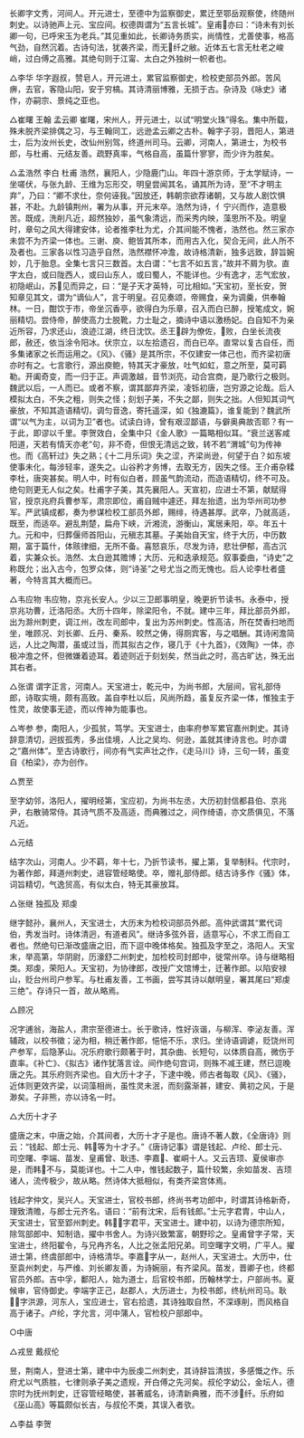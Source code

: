<!-- { "loadSidebar": true } -->
长卿字文秀，河间人。开元进士，至德中为监察御史，累迁至鄂岳观察使，终随州刺史。以诗驰声上元、宝应间。权德舆谓为“五言长城”。皇甫亦曰：“诗未有刘长卿一句，已呼宋玉为老兵。”其见重如此，长卿诗务质实，尚情性，尤善使事，格高气劲，自然沉着。古诗句法，犹袭齐梁，而无纤之敝。近体五七言无杜老之峻峭，过白傅之高雅。其绝句则于江甯、太白之外独树一帜者也。

△李华
华字遐叔，赞皂人，开元进土，累官监察御史，检校吏部员外郎。苦风痹，去官，客隐山阳，安于穷槁。其诗清丽博雅，无损于古。杂诗及《咏史》诸作，亦嗣宗、景纯之亚也。

△崔曙  王翰  孟云卿
崔曙，宋州人，开元进士，以试“明堂火珠”得名。集中所载，殊未脱齐梁排偶之习，与王翰同工，远逊孟云卿之古朴。翰字子羽，晋阳人，第进士，后为汝州长史，改仙州别驾，终道州司马。云卿，河南人，第进士，为校书郎，与杜甫、元结友善。疏野真率，气格自高，虽篇什寥寥，而少许为胜矣。

△孟浩然  李白  杜甫
浩然，襄阳人，少隐鹿门山。年四十游京师，于太学赋诗，一坐嗟伏，与张九龄、王维为忘形交，明皇尝闻其名，诵其所为诗，至“不才明主弃”，乃曰：“卿不求仕，奈何诬我。”因放还，韩朝宗欲荐诸朝，又与故人剧饮惧甚，不赴。九龄镇荆州，署为从事，开元末卒。浩然为诗，亻宁兴而作，造意极苦。既成，洗削凡近，超然独妙，虽气象清远，而采秀内映，藻思所不及。明皇时，章句之风大得建安体，论者推李杜为尤，介其间能不愧者，浩然也。然三家亦未尝不为齐梁一体也。三谢、庾、鲍皆其所本，而用古入化，契合无间，此人所不及者也。三家各以性习造乎自然，浩然襟怀冲澹，故诗格清新，独多远致，辞旨婉妙，几于胎息。全集七言只三数首。太白谓：“七言不如五言，”故并不屑为欤。直字太白，或曰陇西人，或曰山东人，或曰蜀人，不能详也。少有逸才，志气宏放，初隐岷山，苏见而异之，曰：“是子天才英特，可比相如。”天宝初，至长安，贺知章见其文，谓为“谪仙人”，言于明皇。召见奏颂，帝赐食，亲为调羹，供奉翰林。一日，酣饮于市，帝坐沉香亭，欲得白为乐章，召入而白已醉，授笔成文，婉丽精切。尝侍帝，醉使高力士脱靴，力士耻之，摘诗中语以激杨妃。白自知不为亲近所容，乃求还山，浪迹江湖，终日沈饮。丞王辟为僚佐，败，白坐长流夜郎，赦还，依当涂令阳冰。伏宗立，以左拾遗召，而白已卒。直常以复古自任，而多集诸家之长而运用之。《风》、《骚》是其所宗，不仅建安一体己也，而齐梁初唐亦时有之。七言歌行，源出庾鲍，特其天才豪放，吐气如虹，意之所至，莫可羁勒。开阖奇变，而一归于正。声调激越，音节浏亮，动合宫商，是乃歌行之极则。魏武以后，一人而已。或者不察，谓其鄙弃齐梁，凌铄初唐，岂穷源之论哉。后人模拟太白，不失之粗，则失之怪；刻划子美，不失之鄙，则失之拙。人但知其词气豪放，不知其造语精切，调匀音逸，寄托遥深，如《独漉篇》，谁复能到？魏武所谓“以气为主，以词为卫”者也。试读白诗，曾有艰涩鄙语，与僻奥典故否耶？有一于此，即谬以千里。李贺效白，全集中只《金人歌》一篇略相似耳。“衰兰送客咸阳道，天若有情天亦老”句，非不奇，但恨无清远之致，转不若“渭城”句为传神也。而《高轩过》失之熟；《十二月乐词》失之涩，齐梁尚逊，何望于白？如东坡使事未化，每涉轻率，遂失之。山谷矜才务博，去取无方，因失之怪。王介甫杂糅李杜，唐突甚矣。明人中，时有似白者，顾虽气韵流动，而造语精切，终不可及。绝句则更无人似之矣。杜甫字子美，其先襄阳人。天宣初，应进士不第，献赋得官，授京兆府兵曹参军，肃宗即位，甫自贼中遽还，拜左抬遗，出为华州司功参军。严武镇成都，奏为参谋检校工部员外郎，赐绯，待遇甚厚。武卒，乃就高适，既至，而适卒。避乱荆楚，扁舟下峡，沂湘流，游衡山，寓居耒阳，卒。年五十九。元和中，归葬偃师首阳山，元稹志其墓。子美始自天宝，终于大历，中历数期，富于篇什，体赅律细，无所不备。喜怒哀乐，尽发为诗，悲壮伊郁，高古沉着，实兼众长。浩然、太白逊其赡博；大历、元和迭承规范。叙事委曲，“诗史”之称既允；出入古今，包罗众体，则“诗圣”之号尤当之而无愧也。后人论李杜者盛著，今特言其大概而已。

△韦应物
韦应物，京兆长安人。少以三卫郎事明皇，晚更折节读书。永泰中，授京兆功曹，迁洛阳丞。大历十四年，除梁阳令，不就。建中三年，拜比部员外郎，出为滁州刺吏，调江州，改左司郎中，复出为苏州刺史。性高洁，所在焚香扫地而坐，唯顾况、刘长卿、丘丹、秦系、皎然之俦，得厕宾客，与之唱酬。其诗闲澹简远，人比之陶潜，虽或过当，而其拟古之作，寝几于《十九首》，《效陶》一体，亦极冲澹之怀，但微嫌着迹耳。着迹则近于刻划矣，然当此之时，高古旷达，殊无出其右者。

△张谓
谓字正言，河南人。天宝进士，乾元中，为尚书郎，大层间，官礼部侍郎，诗取实境，颇有高致。盖自李杜以后，风尚所趋，虽复反齐梁一体，惟独主于性灵，故使事无迹，而以传神为能事也。

△岑参
参，南阳人，少孤贫，笃学。天宝进士，由率府参军累官嘉州刺史。其诗辞意清切，迥拔孤秀，多出佳境，人比之吴均、何逊，盖就其律诗言也。时亦谓之“嘉州体”。至古诗歌行，间亦有气实声壮之作，《走马川》诗，三句一转，虽变自《柏梁》，亦为创作。

△贾至

至字幼邻，洛阳人，擢明经第，宝应初，为尚书左丞，大历初封信都县伯、京兆尹，右散骑常侍。其诗气质不及高适，而典雅过之，间作绮语，亦文质俱见，不落凡近。

△元结

结字次山，河南人。少不羁，年十七，乃折节读书，擢上第，复举制科。代宗时，为著作郎，拜道州刺史，进容管经略使。卒，赠礼部侍郎。结古诗多作《骚》体，词旨精切，气逸贸高，有似太白，特无其豪放耳。

△张继  独孤及  郑虔

继字懿孙，襄州人，天宝进士，大历末为检校词部员外郎。高仲武谓其“累代词伯，秀发当时。诗体清迥，有道者风”。继诗多弦外音，适意写心，不求工而自工者也。然绝句已渐改盛唐之旧，而下逗中晚体格矣。独孤及字至之，洛阳人。天宝末，举高第，华阴尉，历濠舒二州刺史，加检校司封郎中，徙常州卒。诗与继略相类。郑虔，荣阳人。天宝初，为协律郎，改授广文馆博士，迁著作郎。以陷安禄山，贬台州司户参军。与杜甫友善，工书画，尝写其诗以献明皇，署其尾曰“郑虔三绝”。存诗只一首，故从略焉。

△顾况

况字逋翁，海盐人，肃宗至德进士。长于歌诗，性好诙谐，与柳浑、李泌友善。浑辅政，以校书徵；泌为相，稍迁著作郎，悒悒不乐，求归。坐诗语调谑，贬饶州司产参军，后隐茅山。况乐府歌行颇著于时，其杂曲、长短句，以体质自高，微伤于直率。《补亡》、《拟古》诸作犹落言诠。间作绝句宫词，则殊不减王建，然已逗晚唐之先。其乐府则齐梁也。自大历十才子，下逮中晚，师古者每取《风》、《骚》，近体则更效齐梁，以词藻相尚，虽性灵未泯，而刻露渐甚，建安、黄初之风，于是渺矣。子非熊，亦以诗名一时。

△大历十才子

盛唐之末，中唐之始，介其间者，大历十才子是也。唐诗不著人数，《全唐诗》则云：“钱起、郎士元、韩等为十才子。”《唐诗记事》谓是钱起、卢纶、郎士元、司空曙、李端、苗发、皇甫曾、耿违、李嘉、崔峒十人。又云吉顼、夏侯审亦是，而韩不与，莫能详也。十二人中，惟钱起数子，篇什较繁，余如苗发、吉顼诸人，流传极少，故从略。然诗体大抵相似，有类齐梁宫体焉。

钱起字仲文，吴兴人。天宝进士，官校书郎，终尚书考功郎中，时谓其诗格新奇，理致清赡，与郎士元齐名。语曰：“前有沈宋，后有钱郎。”士元字君胄，中山人，天宝进士，官至郢州刺史。韩，字君平，天宝进士。建中初，以诗为德宗所知，除驾部郎中、知制诰，擢中书舍人。为诗兴致繁富，朝野珍之。皇甫曾字子常，天宝进士，终阳翟令，与兄冉齐名，人比之张孟阳兄弟。司空曙字文明，广平人。擢进士第，终虞部郎中，诗格清华。李嘉字从一，赵州人，天宝进士。大历中，仕至袁州刺史，与严维、刘长卿友善，为诗婉丽，有齐梁风。苗发，晋卿子也，终都官员外郎。吉中孚，鄱阳人，始为道士，后官校书郎，历翰林学士，户部尚书。夏候审，官侍御史。李端字正己，赵郡人，大历进士，为校书郎，终杭州司马。耿，字洪源，河东人，宝应进士，官右拾遗，其诗独取自然，不深琢削，而风格自高于诸子。卢纶，字允言，河中蒲人，官检校户部郎中。

○中唐

△戎昱  戴叔伦

昱，荆南人，登进士第，建中中为辰虔二州刺史，其诗辞旨清拔，多感慨之作。乐府尤以气质胜，七律则承子美之遗规，开白傅之先河矣。叔伦字幼公，金坛人，德宗时为抚州刺史，迁容管经略使，甚著威名，诗清新典雅，而不涉纤。乐府如《巫山高》等篇颇似长吉，与叔伦不类，其误入者欤。

△李益  李贺

